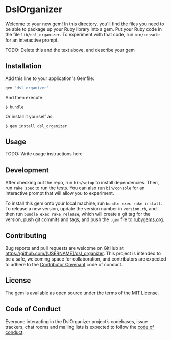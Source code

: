 # DslOrganizer

Welcome to your new gem! In this directory, you'll find the files you need to be able to package up your Ruby library into a gem. Put your Ruby code in the file `lib/dsl_organizer`. To experiment with that code, run `bin/console` for an interactive prompt.

TODO: Delete this and the text above, and describe your gem

## Installation

Add this line to your application's Gemfile:

```ruby
gem 'dsl_organizer'
```

And then execute:

    $ bundle

Or install it yourself as:

    $ gem install dsl_organizer

## Usage

TODO: Write usage instructions here

## Development

After checking out the repo, run `bin/setup` to install dependencies. Then, run `rake spec` to run the tests. You can also run `bin/console` for an interactive prompt that will allow you to experiment.

To install this gem onto your local machine, run `bundle exec rake install`. To release a new version, update the version number in `version.rb`, and then run `bundle exec rake release`, which will create a git tag for the version, push git commits and tags, and push the `.gem` file to [rubygems.org](https://rubygems.org).

## Contributing

Bug reports and pull requests are welcome on GitHub at https://github.com/[USERNAME]/dsl_organizer. This project is intended to be a safe, welcoming space for collaboration, and contributors are expected to adhere to the [Contributor Covenant](http://contributor-covenant.org) code of conduct.

## License

The gem is available as open source under the terms of the [MIT License](https://opensource.org/licenses/MIT).

## Code of Conduct

Everyone interacting in the DslOrganizer project’s codebases, issue trackers, chat rooms and mailing lists is expected to follow the [code of conduct](https://github.com/[USERNAME]/dsl_organizer/blob/master/CODE_OF_CONDUCT.md).
